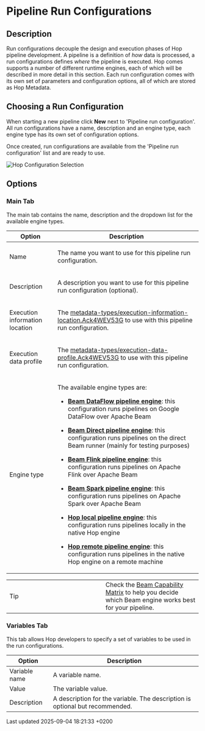 <div id="header">

# Pipeline Run Configurations

</div>

<div id="content">

<div class="sect1">

## Description

<div class="sectionbody">

<div class="paragraph">

Run configurations decouple the design and execution phases of Hop pipeline development. A pipeline is a definition of *how* data is processed, a run configurations defines *where* the pipeline is executed. Hop comes supports a number of different runtime engines, each of which will be described in more detail in this section. Each run configuration comes with its own set of parameters and configuration options, all of which are stored as Hop Metadata.

</div>

</div>

</div>

<div class="sect1">

## Choosing a Run Configuration

<div class="sectionbody">

<div class="paragraph">

When starting a new pipeline click **New** next to 'Pipeline run configuration'. All run configurations have a name, description and an engine type, each engine type has its own set of configuration options.

</div>

<div class="paragraph">

Once created, run configurations are available from the 'Pipeline run configuration' list and are ready to use.

</div>

<div class="paragraph">

<span class="image">![Hop Configuration Selection](../assets/images/run-configuration/configuration-selection.png)</span>

</div>

</div>

</div>

<div class="sect1">

## Options

<div class="sectionbody">

<div class="sect2">

### Main Tab

<div class="paragraph">

The main tab contains the name, description and the dropdown list for the available engine types.

</div>

<table>
<colgroup>
<col style="width: 25%" />
<col style="width: 75%" />
</colgroup>
<thead>
<tr class="header">
<th>Option</th>
<th>Description</th>
</tr>
</thead>
<tbody>
<tr class="odd">
<td><p>Name</p></td>
<td><p>The name you want to use for this pipeline run configuration.</p></td>
</tr>
<tr class="even">
<td><p>Description</p></td>
<td><p>A description you want to use for this pipeline run configuration (optional).</p></td>
</tr>
<tr class="odd">
<td><p>Execution information location</p></td>
<td><p>The <a href="metadata-types/execution-information-location.Ack4WEV53G" class="uri">metadata-types/execution-information-location.Ack4WEV53G</a> to use with this pipeline run configuration.</p></td>
</tr>
<tr class="even">
<td><p>Execution data profile</p></td>
<td><p>The <a href="metadata-types/execution-data-profile.Ack4WEV53G" class="uri">metadata-types/execution-data-profile.Ack4WEV53G</a> to use with this pipeline run configuration.</p></td>
</tr>
<tr class="odd">
<td><p>Engine type</p></td>
<td><div class="content">
<div class="paragraph">
<p>The available engine types are:</p>
</div>
<div class="ulist">
<ul>
<li><p><strong><a href="pipeline/pipeline-run-configurations/beam-dataflow-pipeline-engine.Ack4WEV53G">Beam DataFlow pipeline engine</a></strong>: this configuration runs pipelines on Google DataFlow over Apache Beam</p></li>
<li><p><strong><a href="pipeline/pipeline-run-configurations/beam-direct-pipeline-engine.Ack4WEV53G">Beam Direct pipeline engine</a></strong>: this configuration runs pipelines on the direct Beam runner (mainly for testing purposes)</p></li>
<li><p><strong><a href="pipeline/pipeline-run-configurations/beam-flink-pipeline-engine.Ack4WEV53G">Beam Flink pipeline engine</a></strong>: this configuration runs pipelines on Apache Flink over Apache Beam</p></li>
<li><p><strong><a href="pipeline/pipeline-run-configurations/beam-spark-pipeline-engine.Ack4WEV53G">Beam Spark pipeline engine</a></strong>: this configuration runs pipelines on Apache Spark over Apache Beam</p></li>
<li><p><strong><a href="pipeline/pipeline-run-configurations/native-local-pipeline-engine.Ack4WEV53G">Hop local pipeline engine</a></strong>: this configuration runs pipelines locally in the native Hop engine</p></li>
<li><p><strong><a href="pipeline/pipeline-run-configurations/native-remote-pipeline-engine.Ack4WEV53G">Hop remote pipeline engine</a></strong>: this configuration runs pipelines in the native Hop engine on a remote machine</p></li>
</ul>
</div>
</div></td>
</tr>
</tbody>
</table>

<div class="admonitionblock tip">

<table>
<colgroup>
<col style="width: 50%" />
<col style="width: 50%" />
</colgroup>
<tbody>
<tr class="odd">
<td><div class="title">
Tip
</div></td>
<td>Check the <a href="https://beam.apache.org/documentation/runners/capability-matrix/">Beam Capability Matrix</a> to help you decide which Beam engine works best for your pipeline.</td>
</tr>
</tbody>
</table>

</div>

</div>

<div class="sect2">

### Variables Tab

<div class="paragraph">

This tab allows Hop developers to specify a set of variables to be used in the run configurations.

</div>

| Option        | Description                                                                  |
| ------------- | ---------------------------------------------------------------------------- |
| Variable name | A variable name.                                                             |
| Value         | The variable value.                                                          |
| Description   | A description for the variable. The description is optional but recommended. |

</div>

</div>

</div>

</div>

<div id="footer">

<div id="footer-text">

Last updated 2025-09-04 18:21:33 +0200

</div>

</div>

